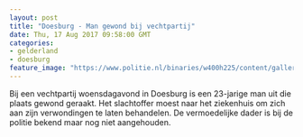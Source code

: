 ```yaml
---
layout: post
title: "Doesburg - Man gewond bij vechtpartij"
date: Thu, 17 Aug 2017 09:58:00 GMT
categories: 
- gelderland 
- doesburg 
feature_image: "https://www.politie.nl/binaries/w400h225/content/gallery/politie/stockfotos/algemeen/afzetlint-bij-een-afzetting-van-een-pd.jpg"
---
```


Bij een vechtpartij woensdagavond in Doesburg is een 23-jarige man uit die plaats gewond geraakt. Het slachtoffer moest naar het ziekenhuis om zich aan zijn verwondingen te laten behandelen. De vermoedelijke dader is bij de politie bekend maar nog niet aangehouden.
